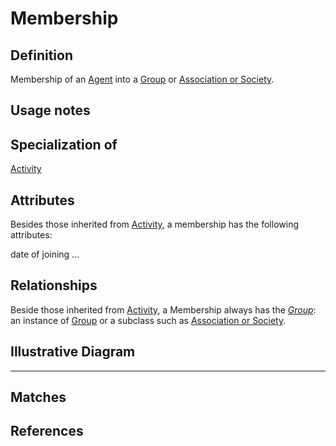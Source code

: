 # Membership

## Definition
Membership of an [Agent](../entities/Agent.md) into a [Group](../entities/Group.md) or [Association or Society](Association_or_Society.md).

## Usage notes

## Specialization of
[Activity](../entities/Activity.md)

## Attributes

Besides those inherited from [Activity](../entities/Activity.md#attributes), a membership has the following attributes:

date of joining ...

## Relationships

Beside those inherited from [Activity](../entities/Activity.md#relationships), a Membership always has the *[Group](../entities/Group.md)*: an instance of [Group](../entities/Group.md) or a subclass such as [Association or Society](Association_or_Society.md). 

## Illustrative Diagram


---
## Matches

## References